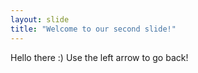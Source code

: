 ```yaml
---
layout: slide
title: "Welcome to our second slide!"
---
```

Hello there :)
Use the left arrow to go back!
